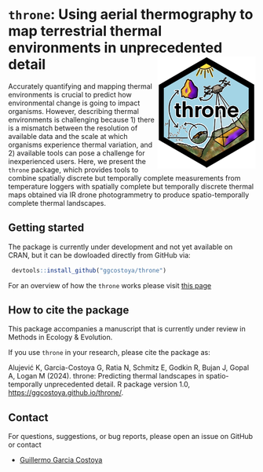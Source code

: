 # `throne`: Using aerial thermography to map terrestrial thermal environments in unprecedented detail <img src="man/figures/throne_hex_logo.png" width="200" align="right" />

Accurately quantifying and mapping thermal environments is crucial to predict 
how environmental change is going to impact organisms. However, describing thermal
environments is challenging because 1) there is a mismatch between the resolution
of available data and the scale at which organisms experience thermal variation, and 
2) available tools can pose a challenge for inexperienced users. Here, we present
the `throne` package, which provides tools to combine spatially discrete but temporally
complete measurements from temperature loggers with spatially complete but temporally 
discrete thermal maps obtained via IR drone photogrammetry to produce spatio-temporally
complete thermal landscapes. 

## Getting started

The package is currently under development and not yet available on CRAN, but it 
can be dowloaded directly from GitHub via:

```R
 devtools::install_github("ggcostoya/throne")
```

For an overview of how the `throne` works please visit [this page](https://ggcostoya.github.io/throne/articles/overview.html)

## How to cite the package

This package accompanies a manuscript that is currently under review in Methods in
Ecology & Evolution. 

If you use `throne` in your research, please cite the package as:

  Alujević K, Garcia-Costoya G, Ratia N, Schmitz E, Godkin R, Bujan J, Gopal A, 
  Logan M (2024). throne: Predicting thermal landscapes in spatio-temporally 
  unprecedented detail. R package version 1.0, https://ggcostoya.github.io/throne/.

## Contact 

For questions, suggestions, or bug reports, please open an issue on GitHub or contact

  - [Guillermo Garcia Costoya](mailto:ggarciacosto@gmail.com)
